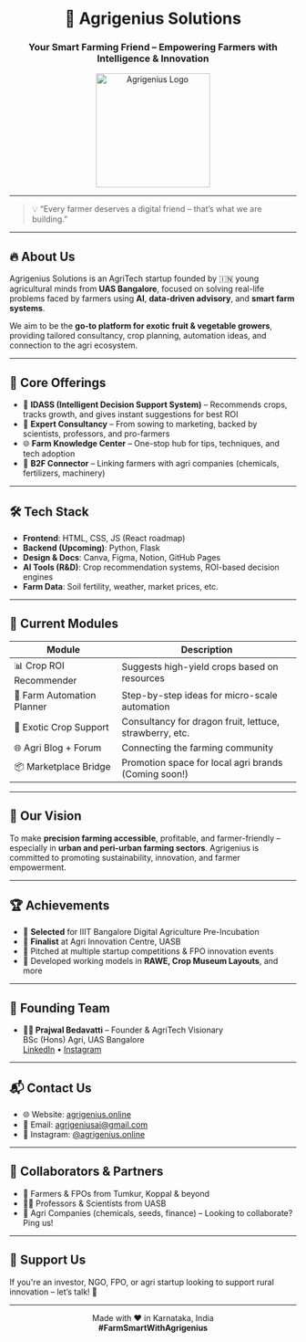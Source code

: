 <h1 align="center">🌾 Agrigenius Solutions</h1>
<h3 align="center">Your Smart Farming Friend – Empowering Farmers with Intelligence & Innovation</h3>

<p align="center">
  <img src="https://agrigenius.online/logo.png" alt="Agrigenius Logo" width="200"/>
</p>

---

> 💡 “Every farmer deserves a digital friend – that’s what we are building.”

---

## 🔥 About Us

Agrigenius Solutions is an AgriTech startup founded by 🇮🇳 young agricultural minds from **UAS Bangalore**, focused on solving real-life problems faced by farmers using **AI**, **data-driven advisory**, and **smart farm systems**.

We aim to be the **go-to platform for exotic fruit & vegetable growers**, providing tailored consultancy, crop planning, automation ideas, and connection to the agri ecosystem.

---

## 🌟 Core Offerings

- 📱 **IDASS (Intelligent Decision Support System)** – Recommends crops, tracks growth, and gives instant suggestions for best ROI
- 🧠 **Expert Consultancy** – From sowing to marketing, backed by scientists, professors, and pro-farmers
- 🌐 **Farm Knowledge Center** – One-stop hub for tips, techniques, and tech adoption
- 🤝 **B2F Connector** – Linking farmers with agri companies (chemicals, fertilizers, machinery)

---

## 🛠 Tech Stack

- **Frontend**: HTML, CSS, JS (React roadmap)
- **Backend (Upcoming)**: Python, Flask
- **Design & Docs**: Canva, Figma, Notion, GitHub Pages
- **AI Tools (R&D)**: Crop recommendation systems, ROI-based decision engines
- **Farm Data**: Soil fertility, weather, market prices, etc.

---

## 🧪 Current Modules

| Module | Description |
|--------|-------------|
| 📊 Crop ROI Recommender | Suggests high-yield crops based on resources |
| 🚜 Farm Automation Planner | Step-by-step ideas for micro-scale automation |
| 🌱 Exotic Crop Support | Consultancy for dragon fruit, lettuce, strawberry, etc. |
| 🌐 Agri Blog + Forum | Connecting the farming community |
| 📦 Marketplace Bridge | Promotion space for local agri brands (Coming soon!) |

---

## 🎯 Our Vision

To make **precision farming accessible**, profitable, and farmer-friendly – especially in **urban and peri-urban farming sectors**. Agrigenius is committed to promoting sustainability, innovation, and farmer empowerment.

---

## 🏆 Achievements

- 🏅 **Selected** for IIIT Bangalore Digital Agriculture Pre-Incubation
- 🌱 **Finalist** at Agri Innovation Centre, UASB
- 🎤 Pitched at multiple startup competitions & FPO innovation events
- 🚀 Developed working models in **RAWE, Crop Museum Layouts**, and more

---

## 👥 Founding Team

- **👨‍🌾 Prajwal Bedavatti** – Founder & AgriTech Visionary  
  BSc (Hons) Agri, UAS Bangalore  
  [LinkedIn](https://linkedin.com/in/prajwalworld) • [Instagram](https://instagram.com/agrigenius.online)

---

## 📬 Contact Us

- 🌐 Website: [agrigenius.online](https://agrigenius.online)
- 📧 Email: agrigeniusai@gmail.com
- 📸 Instagram: [@agrigenius.online](https://instagram.com/agrigeniusonline)

---

## 🤝 Collaborators & Partners

- 🌾 Farmers & FPOs from Tumkur, Koppal & beyond  
- 🧑‍🔬 Professors & Scientists from UASB  
- 💼 Agri Companies (chemicals, seeds, finance) – Looking to collaborate? Ping us!

---

## 🙌 Support Us

If you're an investor, NGO, FPO, or agri startup looking to support rural innovation – let’s talk! 🤝

---

<p align="center">
  Made with ❤️ in Karnataka, India <br>
  <strong>#FarmSmartWithAgrigenius</strong>
</p>
